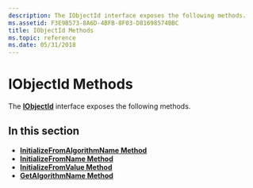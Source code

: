 ```yaml
---
description: The IObjectId interface exposes the following methods.
ms.assetid: F3E9B573-8A6D-4BFB-8F03-D81698574BBC
title: IObjectId Methods
ms.topic: reference
ms.date: 05/31/2018
---
```


# IObjectId Methods

The [**IObjectId**](/windows/desktop/api/CertEnroll/nn-certenroll-iobjectid) interface exposes the following methods.

## In this section

-   [**InitializeFromAlgorithmName Method**](/windows/desktop/api/CertEnroll/nf-certenroll-iobjectid-initializefromalgorithmname)
-   [**InitializeFromName Method**](/windows/desktop/api/CertEnroll/nf-certenroll-iobjectid-initializefromname)
-   [**InitializeFromValue Method**](/windows/desktop/api/CertEnroll/nf-certenroll-iobjectid-initializefromvalue)
-   [**GetAlgorithmName Method**](/windows/desktop/api/CertEnroll/nf-certenroll-iobjectid-getalgorithmname)

 

 



